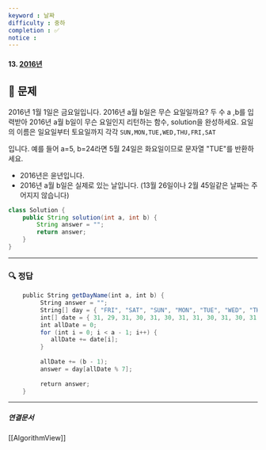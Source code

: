 ```yaml
---
keyword : 날짜
difficulty : 중하
completion : ✅
notice : 
---
```


#### 13. [2016년](https://school.programmers.co.kr/learn/courses/30/lessons/12901)

## 📝 문제
 
 2016년 1월 1일은 금요일입니다. 2016년 a월 b일은 무슨 요일일까요? 두 수 a ,b를 입력받아 2016년 a월 b일이 무슨 요일인지 리턴하는 함수, solution을 완성하세요. 요일의 이름은 일요일부터 토요일까지 각각 `SUN,MON,TUE,WED,THU,FRI,SAT`
 
 입니다. 예를 들어 a=5, b=24라면 5월 24일은 화요일이므로 문자열 "TUE"를 반환하세요.

-   2016년은 윤년입니다.
-   2016년 a월 b일은 실제로 있는 날입니다. (13월 26일이나 2월 45일같은 날짜는 주어지지 않습니다)

```java
class Solution {
    public String solution(int a, int b) {
        String answer = "";
        return answer;
    }
}
```


---

### 🔍 정답
```java
    public String getDayName(int a, int b) {
         String answer = "";
         String[] day = { "FRI", "SAT", "SUN", "MON", "TUE", "WED", "THU" };
         int[] date = { 31, 29, 31, 30, 31, 30, 31, 31, 30, 31, 30, 31 };
         int allDate = 0;
         for (int i = 0; i < a - 1; i++) {
            allDate += date[i];
         }
     
         allDate += (b - 1);
         answer = day[allDate % 7];
     
         return answer;
    }
```



---

##### 연결문서

[[AlgorithmView]]